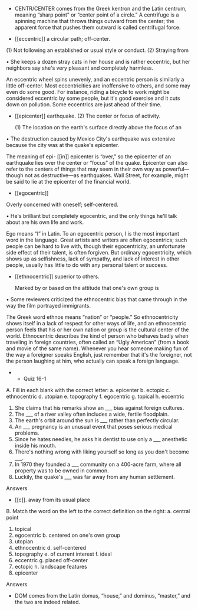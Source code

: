 - CENTR/CENTER comes from the Greek kentron and the Latin centrum, meaning “sharp point” or
“center  point  of  a  circle.”  A  centrifuge  is  a  spinning  machine  that  throws  things  outward  from  the
center; the apparent force that pushes them outward is called centrifugal force.

- [[eccentric]] 
a circular path; off-center. 

 (1) Not following an established or usual style or conduct. (2) Straying from

• She keeps a dozen stray cats in her house and is rather eccentric, but her neighbors say she's very
pleasant and completely harmless. 

An  eccentric  wheel  spins  unevenly,  and  an  eccentric  person  is  similarly  a  little  off-center.  Most
eccentricities  are  inoffensive  to  others,  and  some  may  even  do  some  good.  For  instance,  riding  a
bicycle  to  work  might  be  considered  eccentric  by  some  people,  but  it's  good  exercise  and  it  cuts
down on pollution. Some eccentrics are just ahead of their time.

- [[epicenter]] 
earthquake. (2) The center or focus of activity. 

  (1)  The  location  on  the  earth's  surface  directly  above  the  focus  of  an

•  The  destruction  caused  by  Mexico  City's  earthquake  was  extensive  because  the  city  was  at  the
quake's epicenter. 

The meaning of epi- [[in]] epicenter is “over,” so the epicenter of an earthquake lies over the center or
“focus” of the quake. Epicenter can also refer to the centers of things that may seem in their own way
as powerful—though not as destructive—as earthquakes. Wall Street, for example, might be said to
lie at the epicenter of the financial world.

- [[egocentric]] 

 Overly concerned with oneself; self-centered. 

•  He's  brilliant  but  completely  egocentric,  and  the  only  things  he'll  talk  about  are  his  own  life  and
work. 

Ego means “I” in Latin. To an egocentric person, I is the most important word in the language. Great
artists  and  writers  are  often  egocentrics;  such  people  can  be  hard  to  live  with,  though  their
egocentricity, an unfortunate side effect of their talent, is often forgiven. But ordinary egocentricity,
which  shows  up  as  selfishness,  lack  of  sympathy,  and  lack  of  interest  in  other  people,  usually  has
little to do with any personal talent or success.

- [[ethnocentric]] 
superior to others. 

  Marked  by  or  based  on  the  attitude  that  one's  own  group  is

•  Some  reviewers  criticized  the  ethnocentric  bias  that  came  through  in  the  way  the  film  portrayed
immigrants. 

The  Greek  word  ethnos  means  “nation”  or  “people.”  So  ethnocentricity  shows  itself  in  a  lack  of
respect for other ways of life, and an ethnocentric person feels that his or her own nation or group is
the cultural center of the world. Ethnocentric describes the kind of person who behaves badly when
traveling in foreign countries, often called an “Ugly American” (from a book and movie of the same
name). Whenever you hear someone making fun of the way a foreigner speaks English, just remember
that it's the foreigner, not the person laughing at him, who actually can speak a foreign language.

- - Quiz 16-1

A. Fill in each blank with the correct letter:
a. epicenter
b. ectopic
c. ethnocentric
d. utopian
e. topography
f. egocentric
g. topical
h. eccentric
1. She claims that his remarks show an ___ bias against foreign cultures.
2. The ___ of a river valley often includes a wide, fertile floodplain.
3. The earth's orbit around the sun is ___ rather than perfectly circular.
4. An ___ pregnancy is an unusual event that poses serious medical problems.
5. Since he hates needles, he asks his dentist to use only a ___ anesthetic inside his mouth.
6. There's nothing wrong with liking yourself so long as you don't become ___.
7. In 1970 they founded a ___ community on a 400-acre farm, where all property was to be owned in
common.
8. Luckily, the quake's ___ was far away from any human settlement.

Answers

- [[c]]. away from its usual place

B. Match the word on the left to the correct definition on the right:
a. central point
1. topical
2. egocentric b. centered on one's own group
3. utopian
4. ethnocentric d. self-centered
5. topography e. of current interest
f. ideal
6. eccentric
g. placed off-center
7. ectopic
h. landscape features
8. epicenter

Answers

- DOM comes from the Latin domus, “house,” and dominus, “master,” and the two are indeed related.
